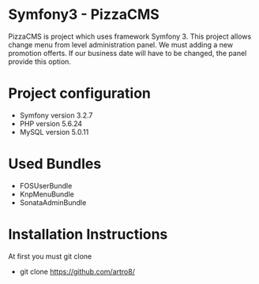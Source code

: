 Symfony3 - PizzaCMS
========================

PizzaCMS is project which uses framework Symfony 3. This project allows change menu from level administration panel. We must adding a new promotion offerts. If our business date will have to be changed, the panel provide this option.

Project configuration
========================

- Symfony version 3.2.7
- PHP version 5.6.24
- MySQL version 5.0.11

Used Bundles
========================

- FOSUserBundle
- KnpMenuBundle
- SonataAdminBundle

Installation Instructions
========================

At first you must git clone
- git clone https://github.com/artro8/


